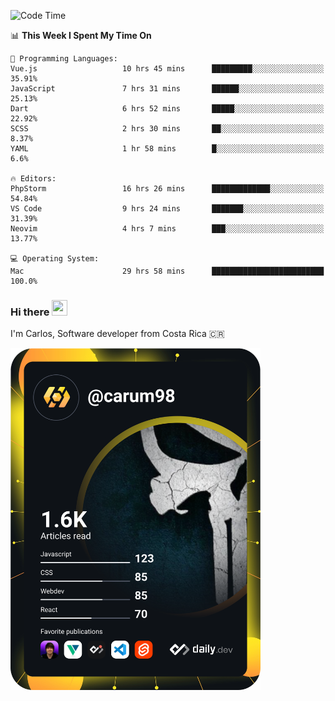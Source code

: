 
<!--START_SECTION:waka-->
![Code Time](http://img.shields.io/badge/Code%20Time-9%2C040%20hrs%207%20mins-blue)

📊 **This Week I Spent My Time On** 

```text
💬 Programming Languages: 
Vue.js                   10 hrs 45 mins      █████████░░░░░░░░░░░░░░░░   35.91% 
JavaScript               7 hrs 31 mins       ██████░░░░░░░░░░░░░░░░░░░   25.13% 
Dart                     6 hrs 52 mins       █████░░░░░░░░░░░░░░░░░░░░   22.92% 
SCSS                     2 hrs 30 mins       ██░░░░░░░░░░░░░░░░░░░░░░░   8.37% 
YAML                     1 hr 58 mins        █░░░░░░░░░░░░░░░░░░░░░░░░   6.6%

🔥 Editors: 
PhpStorm                 16 hrs 26 mins      █████████████░░░░░░░░░░░░   54.84% 
VS Code                  9 hrs 24 mins       ███████░░░░░░░░░░░░░░░░░░   31.39% 
Neovim                   4 hrs 7 mins        ███░░░░░░░░░░░░░░░░░░░░░░   13.77%

💻 Operating System: 
Mac                      29 hrs 58 mins      █████████████████████████   100.0%

```


<!--END_SECTION:waka-->

### Hi there <img src="https://media.giphy.com/media/hvRJCLFzcasrR4ia7z/giphy.gif" width="25px" height="25px">

I'm Carlos, Software developer from Costa Rica 🇨🇷

<a href="https://app.daily.dev/carum98"><img src="https://github.com/carum98/carum98/blob/main/devcard.svg" width="400" alt="Carlos Umaña Acevedo's Dev Card"/></a>
